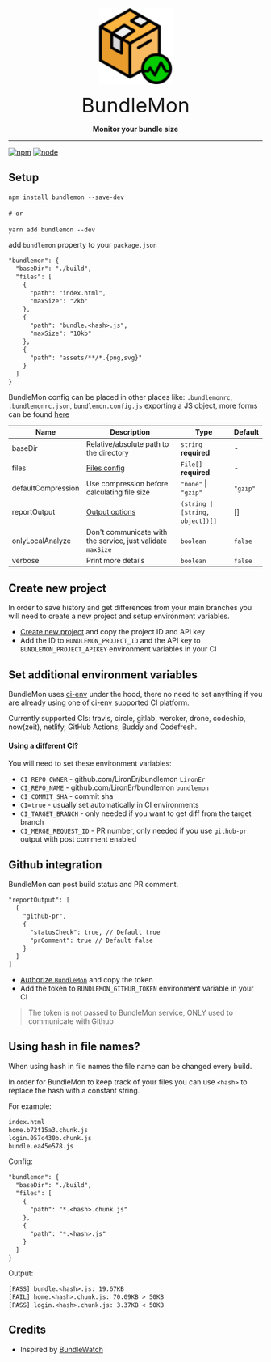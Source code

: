 <div align="center">
  <img src="./assets/bundlemon-optimized.svg" alt="BundleMon logo" width="150px" height="150px" />

<span style="font-size: 40px">BundleMon</span>

**Monitor your bundle size**

</div>

---

[![npm](https://img.shields.io/npm/v/bundlemon)](http://www.npmjs.com/package/bundlemon)
[![node](https://img.shields.io/node/v/bundlemon.svg)](https://github.com/LironEr/bundlemon)

## Setup

```
npm install bundlemon --save-dev

# or

yarn add bundlemon --dev
```

add `bundlemon` property to your `package.json`

```
"bundlemon": {
  "baseDir": "./build",
  "files": [
    {
      "path": "index.html",
      "maxSize": "2kb"
    },
    {
      "path": "bundle.<hash>.js",
      "maxSize": "10kb"
    },
    {
      "path": "assets/**/*.{png,svg}"
    }
  ]
}
```

BundleMon config can be placed in other places like: `.bundlemonrc`, `.bundlemonrc.json`, `bundlemon.config.js` exporting a JS object, more forms can be found [here](https://github.com/davidtheclark/cosmiconfig)

| Name               | Description                                                 | Type                             | Default  |
| ------------------ | ----------------------------------------------------------- | -------------------------------- | -------- |
| baseDir            | Relative/absolute path to the directory                     | `string` **required**            | -        |
| files              | [Files config](./docs/types.md#File)                        | `File[]` **required**            | -        |
| defaultCompression | Use compression before calculating file size                | `"none"` \| `"gzip"`             | `"gzip"` |
| reportOutput       | [Output options](./docs/output.md)                          | `(string \| [string, object])[]` | []       |
| onlyLocalAnalyze   | Don't communicate with the service, just validate `maxSize` | `boolean`                        | `false`  |
| verbose            | Print more details                                          | `boolean`                        | `false`  |

## Create new project

In order to save history and get differences from your main branches you will need to create a new project and setup environment variables.

- [Create new project](https://bundlemon.now.sh/create-project) and copy the project ID and API key
- Add the ID to `BUNDLEMON_PROJECT_ID` and the API key to `BUNDLEMON_PROJECT_APIKEY` environment variables in your CI

## Set additional environment variables

BundleMon uses [ci-env](https://github.com/siddharthkp/ci-env) under the hood, there no need to set anything if you are already using one of [ci-env](https://github.com/siddharthkp/ci-env) supported CI platform.

Currently supported CIs: travis, circle, gitlab, wercker, drone, codeship, now(zeit), netlify, GitHub Actions, Buddy and Codefresh.

#### Using a different CI?

You will need to set these environment variables:

- `CI_REPO_OWNER` - github.com/LironEr/bundlemon `LironEr`
- `CI_REPO_NAME` - github.com/LironEr/bundlemon `bundlemon`
- `CI_COMMIT_SHA` - commit sha
- `CI=true` - usually set automatically in CI environments
- `CI_TARGET_BRANCH` - only needed if you want to get diff from the target branch
- `CI_MERGE_REQUEST_ID` - PR number, only needed if you use `github-pr` output with post comment enabled

## Github integration

BundleMon can post build status and PR comment.

```
"reportOutput": [
  [
    "github-pr",
    {
      "statusCheck": true, // Default true
      "prComment": true // Default false
    }
  ]
]
```

- [Authorize `BundleMon`](https://bundlemon.now.sh/setup-github) and copy the token
- Add the token to `BUNDLEMON_GITHUB_TOKEN` environment variable in your CI

> The token is not passed to BundleMon service, ONLY used to communicate with Github

## Using hash in file names?

When using hash in file names the file name can be changed every build.

In order for BundleMon to keep track of your files you can use `<hash>` to replace the hash with a constant string.

For example:

```
index.html
home.b72f15a3.chunk.js
login.057c430b.chunk.js
bundle.ea45e578.js
```

Config:

```
"bundlemon": {
  "baseDir": "./build",
  "files": [
    {
      "path": "*.<hash>.chunk.js"
    },
    {
      "path": "*.<hash>.js"
    }
  ]
}
```

Output:

```
[PASS] bundle.<hash>.js: 19.67KB
[FAIL] home.<hash>.chunk.js: 70.09KB > 50KB
[PASS] login.<hash>.chunk.js: 3.37KB < 50KB
```

## Credits

- Inspired by [BundleWatch](https://github.com/bundlewatch/bundlewatch)
